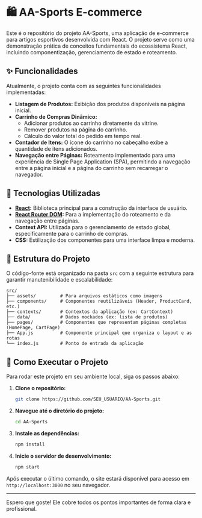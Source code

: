 # 🛍️ AA-Sports E-commerce

Este é o repositório do projeto AA-Sports, uma aplicação de e-commerce para artigos esportivos desenvolvida com React. O projeto serve como uma demonstração prática de conceitos fundamentais do ecossistema React, incluindo componentização, gerenciamento de estado e roteamento.

## ✨ Funcionalidades

Atualmente, o projeto conta com as seguintes funcionalidades implementadas:

  * **Listagem de Produtos:** Exibição dos produtos disponíveis na página inicial.
  * **Carrinho de Compras Dinâmico:**
      * Adicionar produtos ao carrinho diretamente da vitrine.
      * Remover produtos na página do carrinho.
      * Cálculo do valor total do pedido em tempo real.
  * **Contador de Itens:** O ícone do carrinho no cabeçalho exibe a quantidade de itens adicionados.
  * **Navegação entre Páginas:** Roteamento implementado para uma experiência de Single Page Application (SPA), permitindo a navegação entre a página inicial e a página do carrinho sem recarregar o navegador.

## 🚀 Tecnologias Utilizadas

  * **[React](https://reactjs.org/):** Biblioteca principal para a construção da interface de usuário.
  * **[React Router DOM](https://reactrouter.com/):** Para a implementação do roteamento e da navegação entre páginas.
  * **Context API:** Utilizada para o gerenciamento de estado global, especificamente para o carrinho de compras.
  * **CSS:** Estilização dos componentes para uma interface limpa e moderna.

## 📁 Estrutura do Projeto

O código-fonte está organizado na pasta `src` com a seguinte estrutura para garantir manutenibilidade e escalabilidade:

```
src/
├── assets/         # Para arquivos estáticos como imagens
├── components/     # Componentes reutilizáveis (Header, ProductCard, etc.)
├── contexts/       # Contextos da aplicação (ex: CartContext)
├── data/           # Dados mockados (ex: lista de produtos)
├── pages/          # Componentes que representam páginas completas (HomePage, CartPage)
├── App.js          # Componente principal que organiza o layout e as rotas
└── index.js        # Ponto de entrada da aplicação
```

## 🏁 Como Executar o Projeto

Para rodar este projeto em seu ambiente local, siga os passos abaixo:

1.  **Clone o repositório:**

    ```bash
    git clone https://github.com/SEU_USUARIO/AA-Sports.git
    ```

2.  **Navegue até o diretório do projeto:**

    ```bash
    cd AA-Sports
    ```

3.  **Instale as dependências:**

    ```bash
    npm install
    ```

4.  **Inicie o servidor de desenvolvimento:**

    ```bash
    npm start
    ```

Após executar o último comando, o site estará disponível para acesso em `http://localhost:3000` no seu navegador.

-----

Espero que goste\! Ele cobre todos os pontos importantes de forma clara e profissional.